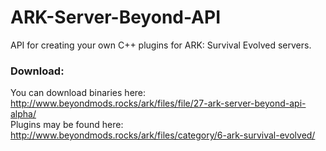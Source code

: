 # ARK-Server-Beyond-API
API for creating your own C++ plugins for ARK: Survival Evolved servers.<br>

### Download:
You can download binaries here: http://www.beyondmods.rocks/ark/files/file/27-ark-server-beyond-api-alpha/<br>
Plugins may be found here: http://www.beyondmods.rocks/ark/files/category/6-ark-survival-evolved/<br>
